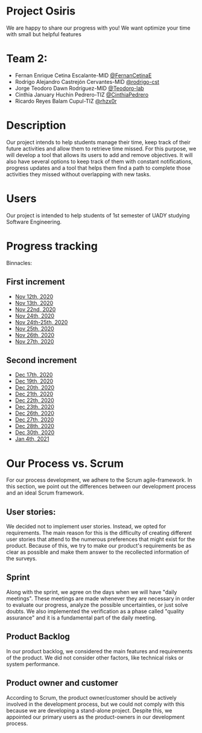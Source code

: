# Project Osiris

We are happy to share our progress with you! We want optimize your time with small but helpful features

# Team 2:

- Fernan Enrique Cetina Escalante-MID [@FernanCetinaE](https://github.com/FernanCetinaE)
- Rodrigo Alejandro Castrejón Cervantes-MID [@rodrigo-cst](https://github.com/rodrigo-cst)
- Jorge Teodoro Dawn Rodríguez-MID [@Teodoro-lab](https://github.com/Teodoro-lab)
- Cinthia January Huchin Pedrero-TIZ [@CinthiaPedrero](https://github.com/CinthiaPedrero)
- Ricardo Reyes Balam Cupul-TIZ [@rhzx0r](https://github.com/rhzx0r)

# Description

Our project intends to help students manage their time, keep track of their future activities and allow them to retrieve time missed. For this purpose, we will develop a tool that allows its users to add and remove objectives. It will also have several options to keep track of them with constant notifications, progress updates and a tool that helps them find a path to complete those activities they missed without overlapping with new tasks.

# Users

Our project is intended to help students of 1st semester of UADY studying Software Engineering.

# Progress tracking

Binnacles:

## First increment

- [Nov 12th, 2020](Documentation/Bitacoras/12th%20nov%202020.md)
- [Nov 13th, 2020](Documentation/Bitacoras/13th%20nov%202020.md)
- [Nov 22nd, 2020](Documentation/Bitacoras/22th%20nov%202020.md)
- [Nov 24th, 2020](Documentation/Bitacoras/24th%20nov%202020.md)
- [Nov 24th-25th, 2020](Documentation/Bitacoras/24th-25th%20nov%202020.md)
- [Nov 25th, 2020](Documentation/Bitacoras/25th%20nov%202020.md)
- [Nov 26th, 2020](Documentation/Bitacoras/26th%20nov%202020.md)
- [Nov 27th, 2020](Documentation/Bitacoras/27th%20nov%202020.md)

## Second increment

- [Dec 17th, 2020](Documentation/Binnacles/17th%20dec%202020.md)
- [Dec 19th, 2020](Documentation/Binnacles/19th%20dec%202020.md)
- [Dec 20th, 2020](Documentation/Binnacles/20th%20dec%202020.md)
- [Dec 21th, 2020](Documentation/Binnacles/21th%20dec%202020.md)
- [Dec 22th, 2020](Documentation/Binnacles/22th%20dec%202020.md)
- [Dec 23th, 2020](Documentation/Binnacles/23th%20dec%202020.md)
- [Dec 26th, 2020](Documentation/Binnacles/26th%20dec%202020.md)
- [Dec 27th, 2020](Documentation/Binnacles/27th%20dec%202020.md)
- [Dec 28th, 2020](Documentation/Binnacles/28th%20dec%202020.md)
- [Dec 30th, 2020](Documentation/Binnacles/30th%20dec%202020.md)
- [Jan 4th, 2021](Documentation/Binnacles/4th%20jan%202021.md)

# Our Process vs. Scrum

For our process development, we adhere to the Scrum agile-framework. In this section, we point out the differences between our development process and an ideal Scrum framework.

## User stories:

We decided not to implement user stories. Instead, we opted for requirements. The main reason for this is the difficulty of creating different user stories that attend to the numerous preferences that might exist for the product. Because of this, we try to make our product's requirements be as clear as possible and make them answer to the recollected information of the surveys.

## Sprint

Along with the sprint, we agree on the days when we will have "daily meetings". These meetings are made whenever they are necessary in order to evaluate our progress, analyze the possible uncertainties, or just solve doubts. We also implemented the verification as a phase called "quality assurance" and it is a fundamental part of the daily meeting.

## Product Backlog

In our product backlog, we considered the main features and requirements of the product. We did not consider other factors, like technical risks or system performance.

## Product owner and customer

According to Scrum, the product owner/customer should be actively involved in the development process, but we could not comply with this because we are developing a stand-alone project. Despite this, we appointed our primary users as the product-owners in our development process.
